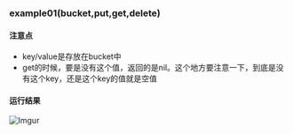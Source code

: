 ### example01(bucket,put,get,delete)

#### 注意点
 - key/value是存放在bucket中
 - get的时候，要是没有这个值，返回的是nil。这个地方要注意一下，到底是没有这个key，还是这个key的值就是空值

#### 运行结果
![Imgur](https://i.imgur.com/YtRlaFo.png)